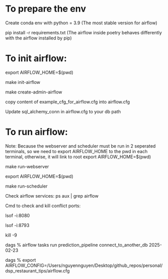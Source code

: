 # To prepare the env
Create conda env with python = 3.9 (The most stable version for airflow)

pip install -r requirements.txt (The airflow inside poetry behaves differently with the airflow installed by pip)

# To init airflow:
export AIRFLOW_HOME=$(pwd)

make init-airflow

make create-admin-airflow

copy content of example_cfg_for_airflow.cfg into airflow.cfg

Update sql_alchemy_conn in airflow.cfg to your db path

# To run airflow:

Note: Because the webserver and scheduler must be run in 2 seperated terminals, so we need to export AIRFLOW_HOME to the pwd in each terminal, otherwise, it will link to root
export AIRFLOW_HOME=$(pwd)

make run-webserver

export AIRFLOW_HOME=$(pwd)

make run-scheduler

Check airflow services: ps aux | grep airflow

Cmd to check and kill conflict ports: 

lsof -i:8080

lsof -i:8793

kill -9 <PID>

dags % airflow tasks run prediction_pipeline connect_to_another_db 2025-02-23

dags % export AIRFLOW_CONFIG=/Users/nguyennguyen/Desktop/github_repos/personal/dsp_restaurant_tips/airflow.cfg